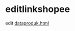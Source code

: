 # editlinkshopee
edit
[dataproduk.html](https://niddumulu.github.io/editlinkshopee/dataproduk.html)
